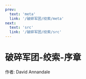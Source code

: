 ```yaml
---
prev:
  text: 'meta'
  link: '/破碎军团/绞索/meta'
next:
  text: 'src'
  link: '/破碎军团/绞索/src'
---
```


# 破碎军团-绞索-序章

作者: David Annandale
